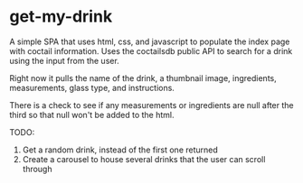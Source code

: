 # get-my-drink

A simple SPA that uses html, css, and javascript to populate the index page with coctail information. Uses the coctailsdb public API to search for a drink using the input from the user. 

Right now it pulls the name of the drink, a thumbnail image, ingredients, measurements, glass type, and instructions.

There is a check to see if any measurements or ingredients are null after the third so that null won't be added to the html.

TODO:
1. Get a random drink, instead of the first one returned
2. Create a carousel to house several drinks that the user can scroll through
